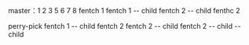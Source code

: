 master：1  2 3 5 6 7 8 
fentch 1
fentch 1 -- child  fentch 2 -- child
fenthc 2 


perry-pick
fentch 1 -- child 
fentch 2 
fentch 2 -- child
fentch 2 -- child --child

